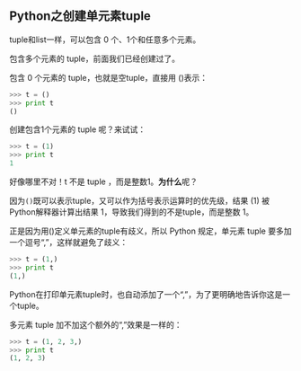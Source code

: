## Python之创建单元素tuple ##

tuple和list一样，可以包含 0 个、1个和任意多个元素。

包含多个元素的 tuple，前面我们已经创建过了。

包含 0 个元素的 tuple，也就是空tuple，直接用 ()表示：

```python
>>> t = ()
>>> print t
()
```

创建包含1个元素的 tuple 呢？来试试：

```python
>>> t = (1)
>>> print t
1
```

好像哪里不对！t 不是 tuple ，而是整数1。**为什么**呢？

因为`()`既可以表示tuple，又可以作为括号表示运算时的优先级，结果 (1) 被Python解释器计算出结果 1，导致我们得到的不是tuple，而是整数 1。

正是因为用()定义单元素的tuple有歧义，所以 Python 规定，单元素 tuple 要多加一个逗号“,”，这样就避免了歧义：

```python
>>> t = (1,)
>>> print t
(1,)
```

Python在打印单元素tuple时，也自动添加了一个“,”，为了更明确地告诉你这是一个tuple。

多元素 tuple 加不加这个额外的“,”效果是一样的：

```python
>>> t = (1, 2, 3,)
>>> print t
(1, 2, 3)
```